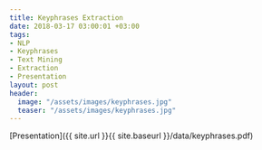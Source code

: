 ```yaml
---
title: Keyphrases Extraction
date: 2018-03-17 03:00:01 +03:00
tags:
- NLP
- Keyphrases
- Text Mining
- Extraction
- Presentation
layout: post
header:
  image: "/assets/images/keyphrases.jpg"
  teaser: "/assets/images/keyphrases.jpg"
---
```


[Presentation]({{ site.url }}{{ site.baseurl }}/data/keyphrases.pdf)
